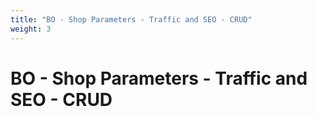 ```yaml
---
title: "BO - Shop Parameters - Traffic and SEO - CRUD"
weight: 3
---
```


# BO - Shop Parameters - Traffic and SEO - CRUD
